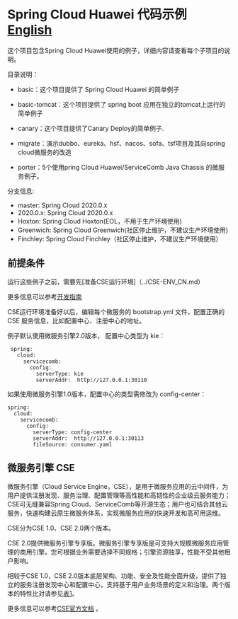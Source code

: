 # Spring Cloud Huawei 代码示例 [English](README.md) 

这个项目包含Spring Cloud Huawei使用的例子，详细内容请查看每个子项目的说明。

目录说明：

- basic：这个项目提供了 Spring Cloud Huawei 的简单例子 
   
- basic-tomcat：这个项目提供了 spring boot 应用在独立的tomcat上运行的简单例子

- canary：这个项目提供了Canary Deploy的简单例子.  

- migrate：演示dubbo、eureka、hsf、nacos、sofa、tsf项目及其向spring cloud微服务的改造

- porter：5个使用pring Cloud Huawei/ServiceComb Java Chassis 的微服务例子。

  
分支信息:

* master: Spring Cloud 2020.0.x
* 2020.0.x: Spring Cloud 2020.0.x
* Hoxton: Spring Cloud Hoxton(EOL，不用于生产环境使用)
* Greenwich: Spring Cloud Greenwich(社区停止维护，不建议生产环境使用)
* Finchley: Spring Cloud Finchley（社区停止维护，不建议生产环境使用）


## 前提条件

运行这些例子之前，需要先[准备CSE运行环境]（../CSE-ENV_CN.md）

更多信息可以参考[开发指南](https://support.huaweicloud.com/devg-cse/cse_devg_0006.html) 

CSE运行环境准备好以后，编辑每个微服务的 bootstrap.yml 文件，配置正确的 CSE 服务信息，比如配置中心、注册中心的地址。

例子默认使用微服务引擎2.0版本， 配置中心类型为 kie：
 
```
 spring:
   cloud:
     servicecomb:
       config:
         serverType: kie
         serverAddr:  http://127.0.0.1:30110
```
如果使用微服务引擎1.0版本，配置中心的类型需修改为 config-center：

```
spring:
  cloud:
    servicecomb:
      config:
        serverType: config-center
        serverAddr:  http://127.0.0.1:30113
        fileSource: consumer.yaml
```
 


## 微服务引擎 CSE

微服务引擎（Cloud Service Engine，CSE），是用于微服务应用的云中间件，为用户提供注册发现、服务治理、配置管理等高性能和高韧性的企业级云服务能力；CSE可无缝兼容Spring Cloud、ServiceComb等开源生态；用户也可结合其他云服务，快速构建云原生微服务体系，实现微服务应用的快速开发和高可用运维。 

CSE分为CSE 1.0、CSE 2.0两个版本。

CSE 2.0提供微服务引擎专享版。微服务引擎专享版是可支持大规模微服务应用管理的商用引擎。您可根据业务需要选择不同规格；引擎资源独享，性能不受其他租户影响。

相较于CSE 1.0，CSE 2.0版本底层架构、功能、安全及性能全面升级，提供了独立的服务注册发现中心和配置中心，支持基于用户业务场景的定义和治理。两个版本的特性比对请参见[表1](https://support.huaweicloud.com/productdesc-cse/cse_productdesc_0001.html#cse_productdesc_0001__table88531734172219)。

更多信息可以参考[CSE官方文档](https://support.huaweicloud.com/cse/index.html) 。


